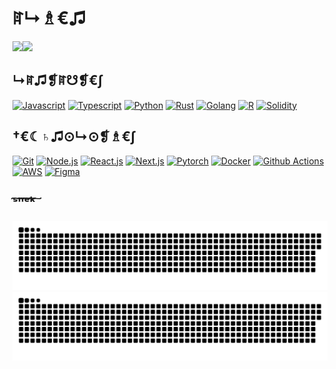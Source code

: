 # ꍏ↳♗€♫


<a href="https://github.com/neila">
    <img height="160px" src="https://github-readme-stats-seven-umber.vercel.app/api?username=neila&hide_title=true&hide_border=true&count_private=true&show_icons=true&text_color=000&icon_color=000&bg_color=0,ea6161,ffc64d,fffc4d,52fa5a&theme=jolly" /><img height="160px" src="https://github-readme-stats-seven-umber.vercel.app/api/top-langs/?username=neila&hide_title=true&hide_border=true&layout=compact&langs_count=10&hide=makefile,html,css,jupyter%20notebook&text_color=000&icon_color=fff&bg_color=0,52fa5a,4dfcff,c64dff&theme=radical" />
</a>


## ↳ꍏ♫❡ꍏ☋❡€∫

[![Javascript](https://skillicons.dev/icons?i=js)](https://developer.mozilla.org/en-US/docs/Web/JavaScript)
[![Typescript](https://skillicons.dev/icons?i=ts)](https://www.typescriptlang.org/)
[![Python](https://skillicons.dev/icons?i=py)](https://www.python.org/)
[![Rust](https://skillicons.dev/icons?i=rust)](https://www.rust-lang.org/) 
[![Golang](https://skillicons.dev/icons?i=go)](https://go.dev/)
[![R](https://skillicons.dev/icons?i=r)](https://www.r-project.org/)
[![Solidity](https://skillicons.dev/icons?i=solidity)](https://soliditylang.org/)
<!-- [![Julia](https://skillicons.dev/icons?i=julia)](https://julialang.org/)
[![Haskell](https://skillicons.dev/icons?i=haskell)](https://www.haskell.org/) -->


## †€☾♄♫⊙↳⊙❡♗€∫

[![Git](https://skillicons.dev/icons?i=git)](https://git-scm.com/)
[![Node.js](https://skillicons.dev/icons?i=nodejs)](https://nodejs.org/)
[![React.js](https://skillicons.dev/icons?i=react)](https://reactjs.org/)
[![Next.js](https://skillicons.dev/icons?i=nextjs)](https://nextjs.org/)
[![Pytorch](https://skillicons.dev/icons?i=pytorch)](https://pytorch.org/)
[![Docker](https://skillicons.dev/icons?i=docker)](https://www.docker.com/)
[![Github Actions](https://skillicons.dev/icons?i=githubactions)](https://github.com/features/actions)
[![AWS](https://skillicons.dev/icons?i=aws)](https://aws.amazon.com/)
[![Figma](https://skillicons.dev/icons?i=figma)](https://www.figma.com/)


## ˢ͠ⁿ͠ᵉ͠ᵏ͠

![snek go brr](https://raw.githubusercontent.com/neila/neila/snek/snek-light.svg#gh-light-mode-only)
![snek go brr](https://raw.githubusercontent.com/neila/neila/snek/snek-dark.svg#gh-dark-mode-only)
